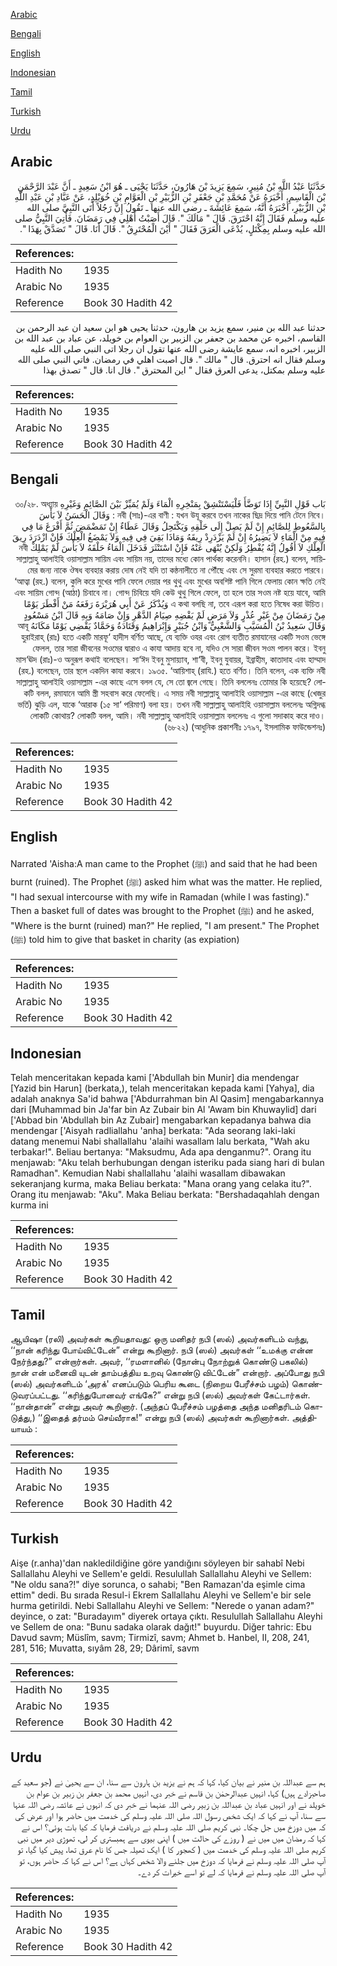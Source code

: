 [Arabic](#arabic)

[Bengali](#bengali)

[English](#english)

[Indonesian](#indonesian)

[Tamil](#tamil)

[Turkish](#turkish)

[Urdu](#urdu)

## Arabic


<div dir="rtl" lang="ar" style={{fontSize:'larger',backgroundColor:'#f8f9fa',padding:20}}>
حَدَّثَنَا عَبْدُ اللَّهِ بْنُ مُنِيرٍ، سَمِعَ يَزِيدَ بْنَ هَارُونَ، حَدَّثَنَا يَحْيَى ـ هُوَ ابْنُ سَعِيدٍ ـ أَنَّ عَبْدَ الرَّحْمَنِ بْنَ الْقَاسِمِ، أَخْبَرَهُ عَنْ مُحَمَّدِ بْنِ جَعْفَرِ بْنِ الزُّبَيْرِ بْنِ الْعَوَّامِ بْنِ خُوَيْلِدٍ، عَنْ عَبَّادِ بْنِ عَبْدِ اللَّهِ بْنِ الزُّبَيْرِ، أَخْبَرَهُ أَنَّهُ، سَمِعَ عَائِشَةَ ـ رضى الله عنها ـ تَقُولُ إِنَّ رَجُلاً أَتَى النَّبِيَّ صلى الله عليه وسلم فَقَالَ إِنَّهُ احْتَرَقَ‏.‏ قَالَ ‏"‏ مَالَكَ ‏"‏‏.‏ قَالَ أَصَبْتُ أَهْلِي فِي رَمَضَانَ‏.‏ فَأُتِيَ النَّبِيُّ صلى الله عليه وسلم بِمِكْتَلٍ، يُدْعَى الْعَرَقَ فَقَالَ ‏"‏ أَيْنَ الْمُحْتَرِقُ ‏"‏‏.‏ قَالَ أَنَا‏.‏ قَالَ ‏"‏ تَصَدَّقْ بِهَذَا ‏"‏‏.‏
</div>
<div style={{backgroundColor:'#f8f9fa',padding:20, marginBottom: 10}}><table> <thead> <tr> <th>References:</th> <th></th> </tr> </thead> <tbody><tr><td>Hadith No</td><td>1935</td></tr><tr><td>Arabic No</td><td>1935</td></tr><tr><td>Reference</td><td>Book 30 Hadith 42</td></tr></tbody></table></div>


<div dir="rtl" lang="ar" style={{fontSize:'larger',backgroundColor:'#f8f9fa',padding:20}}>
حدثنا عبد الله بن منير، سمع يزيد بن هارون، حدثنا يحيى هو ابن سعيد ان عبد الرحمن بن القاسم، اخبره عن محمد بن جعفر بن الزبير بن العوام بن خويلد، عن عباد بن عبد الله بن الزبير، اخبره انه، سمع عايشة رضى الله عنها تقول ان رجلا اتى النبي صلى الله عليه وسلم فقال انه احترق. قال " مالك ". قال اصبت اهلي في رمضان. فاتي النبي صلى الله عليه وسلم بمكتل، يدعى العرق فقال " اين المحترق ". قال انا. قال " تصدق بهذا
</div>
<div style={{backgroundColor:'#f8f9fa',padding:20, marginBottom: 10}}><table> <thead> <tr> <th>References:</th> <th></th> </tr> </thead> <tbody><tr><td>Hadith No</td><td>1935</td></tr><tr><td>Arabic No</td><td>1935</td></tr><tr><td>Reference</td><td>Book 30 Hadith 42</td></tr></tbody></table></div>

## Bengali


<div dir="rtl" lang="bn" style={{fontSize:'larger',backgroundColor:'#f8f9fa',padding:20}}>
بَاب قَوْلِ النَّبِيِّ إِذَا تَوَضَّأَ فَلْيَسْتَنْشِقْ بِمَنْخِرِهِ الْمَاءَ وَلَمْ يُمَيِّزْ بَيْنَ الصَّائِمِ وَغَيْرِهِ ৩০/২৮. অধ্যায় : নবী (সাঃ)-এর বাণী : যখন উযূ করবে তখন নাকের ছিদ্র দিয়ে পানি টেনে নিবে। وَقَالَ الْحَسَنُ لاَ بَأْسَ بِالسَّعُوطِ لِلصَّائِمِ إِنْ لَمْ يَصِلْ إِلَى حَلْقِهِ وَيَكْتَحِلُ وَقَالَ عَطَاءٌ إِنْ تَمَضْمَضَ ثُمَّ أَفْرَغَ مَا فِي فِيهِ مِنْ الْمَاءِ لاَ يَضِيرُهُ إِنْ لَمْ يَزْدَرِدْ رِيقَهُ وَمَاذَا بَقِيَ فِي فِيهِ وَلاَ يَمْضَغُ الْعِلْكَ فَإِنْ ازْدَرَدَ رِيقَ الْعِلْكِ لاَ أَقُولُ إِنَّهُ يُفْطِرُ وَلَكِنْ يُنْهَى عَنْهُ فَإِنْ اسْتَنْثَرَ فَدَخَلَ الْمَاءُ حَلْقَهُ لاَ بَأْسَ لَمْ يَمْلِكْ নবী সাল্লাল্লাহু আলাইহি ওয়াসাল্লাম সায়িম এবং সায়িম নয়, তাদের মধ্যে কোন পার্থক্য করেননি। হাসান (রহ.) বলেন, সায়িমের জন্য নাকে ঔষধ ব্যবহার করায় দোষ নেই যদি তা কন্ঠনালীতে না পৌঁছে এবং সে সুরমা ব্যবহার করতে পারবে। ‘আত্বা (রহ.) বলেন, কুলি করে মুখের পানি ফেলে দেয়ার পর থুথু এবং মুখের অবশিষ্ট পানি গিলে ফেলায় কোন ক্ষতি নেই এবং সায়িম গোন্দ (আঠা) চিবাবে না। গোন্দ চিবিয়ে যদি কেউ থুথু গিলে ফেলে, তা হলে তার সওম নষ্ট হয়ে যাবে, আমি এ কথা বলছি না, তবে এরূপ করা হতে নিষেধ করা উচিত। وَيُذْكَرُ عَنْ أَبِي هُرَيْرَةَ رَفَعَهُ مَنْ أَفْطَرَ يَوْمًا مِنْ رَمَضَانَ مِنْ غَيْرِ عُذْرٍ وَلاَ مَرَضٍ لَمْ يَقْضِهِ صِيَامُ الدَّهْرِ وَإِنْ صَامَهُ وَبِهِ قَالَ ابْنُ مَسْعُودٍ وَقَالَ سَعِيدُ بْنُ الْمُسَيَّبِ وَالشَّعْبِيُّ وَابْنُ جُبَيْرٍ وَإِبْرَاهِيمُ وَقَتَادَةُ وَحَمَّادٌ يَقْضِي يَوْمًا مَكَانَهُ আবূ হুরাইরাহ্ (রাঃ) হতে একটি মারফূ‘ হাদীস বর্ণিত আছে, যে ব্যক্তি ওযর এবং রোগ ব্যতীত রমাযানের একটি সওম ভেঙ্গে ফেলল, তার সারা জীবনের সওমের দ্বারাও এ কাযা আদায় হবে না, যদিও সে সারা জীবন সওম পালন করে। ইবনু মাস‘ঊদ (রাঃ)-ও অনুরূপ কথাই বলেছেন। সা‘ঈদ ইবনু মুসায়্যাব, শা‘বী, ইবনু যুবায়র, ইব্রাহীম, কাতাদাহ এবং হাম্মাদ (রহ.) বলেছেন, তার স্থলে একদিন কাযা করবে। ১৯৩৫. ‘আয়িশাহ্ (রাযি.) হতে বর্ণিত। তিনি বলেন, এক ব্যক্তি নবী সাল্লাল্লাহু আলাইহি ওয়াসাল্লাম -এর কাছে এসে বলল যে, সে তো জ্বলে গেছে। তিনি বললেনঃ তোমার কি হয়েছে? লোকটি বলল, রমাযানে আমি স্ত্রী সহবাস করে ফেলেছি। এ সময় নবী সাল্লাল্লাহু আলাইহি ওয়াসাল্লাম -এর কাছে (খেজুর ভর্তি) ঝুড়ি এল, যাকে ‘আরাক (১৫ সা‘ পরিমাণ) বলা হয়। তখন নবী সাল্লাল্লাহু আলাইহি ওয়াসাল্লাম বললেনঃ অগ্নিদগ্ধ লোকটি কোথায়? লোকটি বলল, আমি। নবী সাল্লাল্লাহু আলাইহি ওয়াসাল্লাম বললেনঃ এ গুলো সদাকাহ করে দাও। (৬৮২২) (আধুনিক প্রকাশনীঃ ১৭৯৭, ইসলামিক ফাউন্ডেশনঃ)
</div>
<div style={{backgroundColor:'#f8f9fa',padding:20, marginBottom: 10}}><table> <thead> <tr> <th>References:</th> <th></th> </tr> </thead> <tbody><tr><td>Hadith No</td><td>1935</td></tr><tr><td>Arabic No</td><td>1935</td></tr><tr><td>Reference</td><td>Book 30 Hadith 42</td></tr></tbody></table></div>

## English


<div dir="ltr" lang="en" style={{fontSize:'larger',backgroundColor:'#f8f9fa',padding:20}}>
Narrated 'Aisha:A man came to the Prophet (ﷺ) and said that he had been burnt (ruined). The Prophet (ﷺ) asked him what was the matter. He replied, "I had sexual intercourse with my wife in Ramadan (while I was fasting)." Then a basket full of dates was brought to the Prophet (ﷺ) and he asked, "Where is the burnt (ruined) man?" He replied, "I am present." The Prophet (ﷺ) told him to give that basket in charity (as expiation)
</div>
<div style={{backgroundColor:'#f8f9fa',padding:20, marginBottom: 10}}><table> <thead> <tr> <th>References:</th> <th></th> </tr> </thead> <tbody><tr><td>Hadith No</td><td>1935</td></tr><tr><td>Arabic No</td><td>1935</td></tr><tr><td>Reference</td><td>Book 30 Hadith 42</td></tr></tbody></table></div>

## Indonesian


<div dir="ltr" lang="id" style={{fontSize:'larger',backgroundColor:'#f8f9fa',padding:20}}>
Telah menceritakan kepada kami ['Abdullah bin Munir] dia mendengar [Yazid bin Harun] (berkata,), telah menceritakan kepada kami [Yahya], dia adalah anaknya Sa'id bahwa ['Abdurrahman bin Al Qasim] mengabarkannya dari [Muhammad bin Ja'far bin Az Zubair bin Al 'Awam bin Khuwaylid] dari ['Abbad bin 'Abdullah bin Az Zubair] mengabarkan kepadanya bahwa dia mendengar ['Aisyah radliallahu 'anha] berkata: "Ada seorang laki-laki datang menemui Nabi shallallahu 'alaihi wasallam lalu berkata, "Wah aku terbakar!". Beliau bertanya: "Maksudmu, Ada apa denganmu?". Orang itu menjawab: "Aku telah berhubungan dengan isteriku pada siang hari di bulan Ramadhan". Kemudian Nabi shallallahu 'alaihi wasallam dibawakan sekeranjang kurma, maka Beliau berkata: "Mana orang yang celaka itu?". Orang itu menjawab: "Aku". Maka Beliau berkata: "Bershadaqahlah dengan kurma ini
</div>
<div style={{backgroundColor:'#f8f9fa',padding:20, marginBottom: 10}}><table> <thead> <tr> <th>References:</th> <th></th> </tr> </thead> <tbody><tr><td>Hadith No</td><td>1935</td></tr><tr><td>Arabic No</td><td>1935</td></tr><tr><td>Reference</td><td>Book 30 Hadith 42</td></tr></tbody></table></div>

## Tamil


<div dir="ltr" lang="ta" style={{fontSize:'larger',backgroundColor:'#f8f9fa',padding:20}}>
ஆயிஷா (ரலி) அவர்கள் கூறியதாவது: ஒரு மனிதர் நபி (ஸல்) அவர்களிடம் வந்து, ‘‘நான் கரிந்து போய்விட்டேன்” என்று கூறினார். நபி (ஸல்) அவர்கள் ‘‘உமக்கு என்ன நேர்ந்தது?” என்றார்கள். அவர், ‘‘ரமளானில் (நோன்பு நோற்றுக் கொண்டு பகலில்) நான் என் மனைவி யுடன் தாம்பத்திய உறவு கொண்டு விட்டேன்” என்றார். அப்போது நபி (ஸல்) அவர்களிடம் ‘அரக்' எனப்படும் பெரிய கூடை (நிறைய பேரீச்சம் பழம்) கொண்டுவரப்பட்டது. ‘‘கரிந்துபோனவர் எங்கே?” என்று நபி (ஸல்) அவர்கள் கேட்டார்கள். ‘‘நான்தான்” என்று அவர் கூறினார். (அந்தப் பேரீச்சம் பழத்தை அந்த மனிதரிடம் கொடுத்து,) ‘‘இதைத் தர்மம் செய்வீராக!” என்று நபி (ஸல்) அவர்கள் கூறினார்கள். அத்தியாயம் :
</div>
<div style={{backgroundColor:'#f8f9fa',padding:20, marginBottom: 10}}><table> <thead> <tr> <th>References:</th> <th></th> </tr> </thead> <tbody><tr><td>Hadith No</td><td>1935</td></tr><tr><td>Arabic No</td><td>1935</td></tr><tr><td>Reference</td><td>Book 30 Hadith 42</td></tr></tbody></table></div>

## Turkish


<div dir="ltr" lang="tr" style={{fontSize:'larger',backgroundColor:'#f8f9fa',padding:20}}>
Aişe (r.anha)'dan nakledildiğine göre yandığını söyleyen bir sahabî Nebi Sallallahu Aleyhi ve Sellem'e geldi. Resulullah Sallallahu Aleyhi ve Sellem: "Ne oldu sana?!" diye sorunca, o sahabi; "Ben Ramazan'da eşimle cima ettim" dedi. Bu sırada Resul-i Ekrem Sallallahu Aleyhi ve Sellem'e bir sele hurma getirildi. Nebi Sallallahu Aleyhi ve Sellem: "Nerede o yanan adam?" deyince, o zat: "Buradayım" diyerek ortaya çıktı. Resulullah Sallallahu Aleyhi ve Sellem de ona: "Bunu sadaka olarak dağıt!" buyurdu. Diğer tahric: Ebu Davud savm; Müslîm, savm; Tirmizî, savm; Ahmet b. Hanbel, II, 208, 241, 281, 516; Muvatta, sıyâm 28, 29; Dârimî, savm
</div>
<div style={{backgroundColor:'#f8f9fa',padding:20, marginBottom: 10}}><table> <thead> <tr> <th>References:</th> <th></th> </tr> </thead> <tbody><tr><td>Hadith No</td><td>1935</td></tr><tr><td>Arabic No</td><td>1935</td></tr><tr><td>Reference</td><td>Book 30 Hadith 42</td></tr></tbody></table></div>

## Urdu


<div dir="rtl" lang="ur" style={{fontSize:'larger',backgroundColor:'#f8f9fa',padding:20}}>
ہم سے عبداللہ بن منیر نے بیان کیا، کہا کہ ہم نے یزید بن ہارون سے سنا، ان سے یحییٰ نے (جو سعید کے صاحبزادے ہیں) کہا، انہیں عبدالرحمٰن بن قاسم نے خبر دی، انہیں محمد بن جعفر بن زبیر بن عوام بن خویلد نے اور انہیں عباد بن عبداللہ بن زبیر رضی اللہ عنہما نے خبر دی کہ انہوں نے عائشہ رضی اللہ عنہا سے سنا، آپ نے کہا کہ ایک شخص رسول اللہ صلی اللہ علیہ وسلم کی خدمت میں حاضر ہوا اور عرض کی کہ میں دوزخ میں جل چکا۔ نبی کریم صلی اللہ علیہ وسلم نے دریافت فرمایا کہ کیا بات ہوئی؟ اس نے کہا کہ رمضان میں میں نے ( روزے کی حالت میں ) اپنی بیوی سے ہمبستری کر لی، تھوڑی دیر میں نبی کریم صلی اللہ علیہ وسلم کی خدمت میں ( کھجور کا ) ایک تھیلہ جس کا نام عرق تھا، پیش کیا گیا، تو آپ صلی اللہ علیہ وسلم نے فرمایا کہ دوزخ میں جلنے والا شخص کہاں ہے؟ اس نے کہا کہ حاضر ہوں، تو آپ صلی اللہ علیہ وسلم نے فرمایا کہ لے تو اسے خیرات کر دے۔
</div>
<div style={{backgroundColor:'#f8f9fa',padding:20, marginBottom: 10}}><table> <thead> <tr> <th>References:</th> <th></th> </tr> </thead> <tbody><tr><td>Hadith No</td><td>1935</td></tr><tr><td>Arabic No</td><td>1935</td></tr><tr><td>Reference</td><td>Book 30 Hadith 42</td></tr></tbody></table></div>